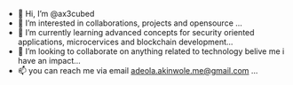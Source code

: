 - 👋 Hi, I’m @ax3cubed
- 👀 I’m interested in collaborations, projects and opensource ...
- 🌱 I’m currently learning advanced concepts for security oriented applications, microcervices and blockchain development...
- 💞️ I’m looking to collaborate on anything related to technology belive me i have an impact...
- 📫 you can reach me via email adeola.akinwole.me@gmail.com ...

<!---
ax3cubed/ax3cubed is a ✨ special ✨ repository because its `README.md` (this file) appears on your GitHub profile.
You can click the Preview link to take a look at your changes.
--->
